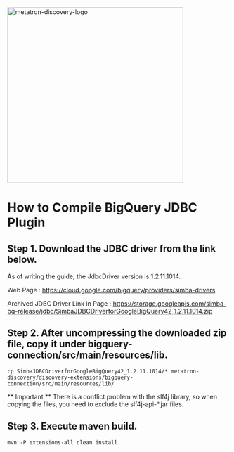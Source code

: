 
<img title="logo-metatron" src="https://user-images.githubusercontent.com/6300003/44013820-f7647c96-9f02-11e8-8066-1c97f8b1662c.png" alt="metatron-discovery-logo" width="400px">

How to Compile BigQuery JDBC Plugin
==================================
Step 1. Download the JDBC driver from the link below.
----------------------------------
As of writing the guide, the JdbcDriver version is 1.2.11.1014.

Web Page : https://cloud.google.com/bigquery/providers/simba-drivers

Archived JDBC Driver Link in Page : https://storage.googleapis.com/simba-bq-release/jdbc/SimbaJDBCDriverforGoogleBigQuery42_1.2.11.1014.zip


Step 2. After uncompressing the downloaded zip file, copy it under bigquery-connection/src/main/resources/lib.
----------------------------------
```
cp SimbaJDBCDriverforGoogleBigQuery42_1.2.11.1014/* metatron-discovery/discovery-extensions/bigquery-connection/src/main/resources/lib/
``` 

** Important **
There is a conflict problem with the slf4j library, so when copying the files, you need to exclude the slf4j-api-*.jar files.


Step 3. Execute maven build.
----------------------------------
```
mvn -P extensions-all clean install
``` 
